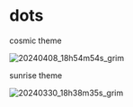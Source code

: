# dots
cosmic theme

![20240408_18h54m54s_grim](https://github.com/Awnrt/dots/assets/74102659/aed4fd54-525f-4f5b-b118-0ed3b435a15f)


sunrise theme

![20240330_18h38m35s_grim](https://github.com/Awnrt/dots/assets/74102659/cad6091e-608d-42ce-899d-5a71bcd1e5c8)
